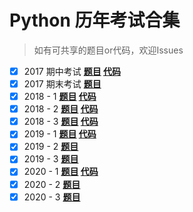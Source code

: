 # Python 历年考试合集

> 如有可共享的题目or代码，欢迎Issues

- [x] 2017 期中考试 **[题目](Python2017期中.pdf) [代码](2017-1.py)**
- [x] 2017 期末考试 **[题目](Python2017期末.pdf)**
- [x] 2018 - 1 **[题目](Python2018-1.pdf) [代码](2018-1.py)**
- [x] 2018 - 2 **[题目](Python2018-2.pdf) [代码](2018-2.py)**
- [x] 2018 - 3 **[题目](Python2018-3.pdf) [代码](2018-3.py)**
- [x] 2019 - 1 **[题目](Python2019-1.pdf) [代码](2019-1.PY)**
- [x] 2019 - 2 **[题目](Python2019-2.pdf)**
- [x] 2019 - 3 **[题目](Python2019-3.pdf)**
- [x] 2020 - 1 **[题目](Python2020-1.pdf) [代码](2020-1.py)**
- [x] 2020 - 2 **[题目](Python2020-2.pdf)**
- [x] 2020 - 3 **[题目](Python2020-3.pdf)**
